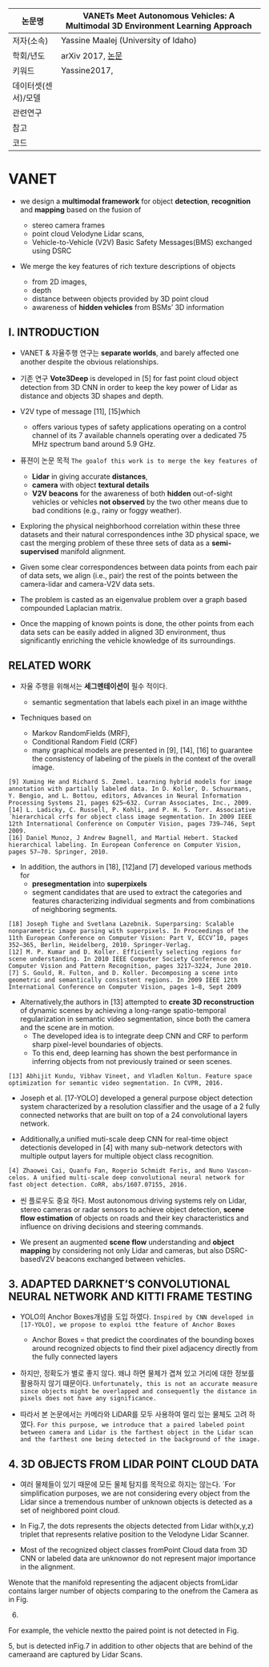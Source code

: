 
| 논문명 |VANETs Meet Autonomous Vehicles: A Multimodal 3D Environment Learning Approach |
| --- | --- |
| 저자\(소속\) | Yassine Maalej \(University of Idaho\) |
| 학회/년도 | arXiv 2017, [논문](https://arxiv.org/abs/1705.08624v1) |
| 키워드 | Yassine2017,  |
| 데이터셋(센서)/모델 | |
| 관련연구||
| 참고 | |
| 코드 | |

# VANET 

- we design a **multimodal framework** for object **detection**, **recognition** and **mapping** based on the fusion
of 
	- stereo camera frames
	- point cloud Velodyne Lidar scans,
	- Vehicle-to-Vehicle (V2V) Basic Safety Messages(BMS) exchanged using DSRC

- We merge the key features of rich texture descriptions of objects 
	- from 2D images, 
	- depth 
	- distance between objects provided by 3D point cloud 
	- awareness of **hidden vehicles** from BSMs’ 3D information


## I. INTRODUCTION

-  VANET & 자율주행 연구는 **separate worlds**, and barely affected one another despite the obvious relationships.

- 기존 연구 **Vote3Deep** is developed in [5] for fast point cloud object detection from 3D CNN in order to keep the key power of Lidar as distance and objects 3D shapes and depth. 

-  V2V type of message [11], [15]which 
	- offers various types of safety applications operating on a control channel of its 7 available channels operating over a dedicated 75 MHz spectrum band around 5.9 GHz. 

- 퓨젼이 논문 목적 `The goalof this work is to merge the key features of`
	-  **Lidar** in giving accurate **distances**, 
	-  **camera** with object **textural details**
	-  **V2V beacons** for the awareness of both **hidden** out-of-sight vehicles or vehicles **not observed** by the two other means due to bad conditions (e.g., rainy or foggy weather). 

- Exploring the physical neighborhood correlation within these three datasets and their natural correspondences inthe 3D physical space, we cast the merging problem of these three sets of data as a **semi-supervised** manifold alignment.

- Given some clear correspondences between data points from each pair of data sets, we align (i.e., pair) the rest of the points between the camera-lidar and camera-V2V data sets.

- The problem is casted as an eigenvalue problem over a graph based compounded Laplacian matrix. 

- Once the mapping of known points is done, the other points from each data sets can be easily added in aligned 3D environment, thus significantly enriching the vehicle knowledge of its surroundings. 

## RELATED WORK

- 자율 주행을 위해서는 **세그멘테이션이** 필수 적이다. 
	- semantic segmentation that labels each pixel in an image withthe 

- Techniques based on 
	- Markov RandomFields (MRF), 
	- Conditional Random Field (CRF) 
	- many graphical models are presented in [9], [14], [16] to guarantee the consistency of labeling of the pixels in the context of the overall image. 

```
[9] Xuming He and Richard S. Zemel. Learning hybrid models for image annotation with partially labeled data. In D. Koller, D. Schuurmans, Y. Bengio, and L. Bottou, editors, Advances in Neural Information Processing Systems 21, pages 625–632. Curran Associates, Inc., 2009.
[14] L. Ladicky, C. Russell, P. Kohli, and P. H. S. Torr. Associative ´hierarchical crfs for object class image segmentation. In 2009 IEEE 12th International Conference on Computer Vision, pages 739–746, Sept 2009.
[16] Daniel Munoz, J Andrew Bagnell, and Martial Hebert. Stacked hierarchical labeling. In European Conference on Computer Vision, pages 57–70. Springer, 2010.
```

- In addition, the authors in [18], [12]and [7] developed various methods for 
	- **presegmentation** into **superpixels** 
	-  segment candidates that are used to extract the categories and features characterizing individual segments and from combinations of neighboring segments. 

```
[18] Joseph Tighe and Svetlana Lazebnik. Superparsing: Scalable nonparametric image parsing with superpixels. In Proceedings of the 11th European Conference on Computer Vision: Part V, ECCV’10, pages 352–365, Berlin, Heidelberg, 2010. Springer-Verlag.
[12] M. P. Kumar and D. Koller. Efficiently selecting regions for scene understanding. In 2010 IEEE Computer Society Conference on Computer Vision and Pattern Recognition, pages 3217–3224, June 2010.
[7] S. Gould, R. Fulton, and D. Koller. Decomposing a scene into geometric and semantically consistent regions. In 2009 IEEE 12th International Conference on Computer Vision, pages 1–8, Sept 2009
```


- Alternatively,the authors in [13] attempted to **create 3D reconstruction** of dynamic scenes by achieving a long-range spatio-temporal regularization in semantic video segmentation, since both the camera and the scene are in motion. 
	- The developed idea is to integrate deep CNN and CRF to perform sharp pixel-level boundaries of objects. 
	- To this end, deep learning has shown the best performance in inferring objects from not previously trained or seen scenes. 

```
[13] Abhijit Kundu, Vibhav Vineet, and Vladlen Koltun. Feature space optimization for semantic video segmentation. In CVPR, 2016.
```

- Joseph et al. [17-YOLO] developed a general purpose object detection system characterized by a resolution classifier and the usage of a 2 fully connected networks that are built on top of a 24 convolutional layers network. 

- Additionally,a unified muti-scale deep CNN for real-time object detectionis developed in [4] with many sub-network detectors with multiple output layers for multiple object class recognition. 

```
[4] Zhaowei Cai, Quanfu Fan, Rogerio Schmidt Feris, and Nuno Vascon- celos. A unified multi-scale deep convolutional neural network for fast object detection. CoRR, abs/1607.07155, 2016.
```

- 씬 플로우도 중요 하다. Most autonomous driving systems rely on Lidar, stereo cameras or radar sensors to achieve object detection, **scene flow estimation** of objects on roads and their key characteristics and influence on driving decisions and steering commands. 

- We present an augmented **scene flow** understanding and **object mapping** by considering not only Lidar and cameras, but also DSRC-basedV2V beacons exchanged between vehicles.

## 3. ADAPTED DARKNET’S CONVOLUTIONAL NEURAL NETWORK AND KITTI FRAME TESTING

- YOLO의 Anchor Boxes개념을 도입 하였다. `Inspired by CNN developed in [17-YOLO], we propose to exploi tthe feature of Anchor Boxes `
	-  Anchor Boxes = that predict the coordinates of the bounding boxes around recognized objects to find their pixel adjacency directly from the fully connected layers

- 하지만, 정확도가 별로 좋지 않다. 왜냐 하면 물체가 겹쳐 있고 거리에 대한 정보를 활용하지 않기 떄문이다. `Unfortunately, this is not an accurate measure since objects might be overlapped and consequently the distance in pixels does not have any significance. `

- 따라서 본 논문에서는 카메라와 LiDAR를 모두 사용하여 멀리 있는 물체도 고려 하였다. `For this purpose, we introduce that a paired labeled point between camera and Lidar is the farthest object in the Lidar scan and the farthest one being detected in the background of the image. `

## 4. 3D OBJECTS FROM LIDAR POINT CLOUD DATA

- 여러 물체들이 있기 때문에 모든 물체 탐지를 목적으로 하지는 않는다. `For simplification purposes, we are not considering every object from the Lidar since a tremendous number of unknown objects is detected as a set of neighbored point cloud. 

- In Fig.7, the dots represents the objects detected from Lidar with(x,y,z) triplet that represents relative position to the Velodyne Lidar Scanner. 

- Most of the recognized object classes fromPoint Cloud data from 3D CNN or labeled data are unknownor do not represent major importance in the alignment. 

Wenote that the manifold representing the adjacent objects fromLidar contains larger number of objects comparing to the onefrom the Camera as in Fig. 

6. 

For example, the vehicle nextto the paired point is not detected in Fig. 

5, but is detected inFig.7 in addition to other objects that are behind of the cameraand are captured by Lidar Scans.

<!--stackedit_data:
eyJoaXN0b3J5IjpbLTE2NzM1NzgyOTRdfQ==
-->